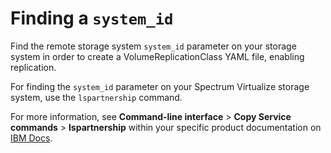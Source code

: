 # Finding a `system_id`

Find the remote storage system `system_id` parameter on your storage system in order to create a VolumeReplicationClass YAML file, enabling replication.

For finding the `system_id` parameter on your Spectrum Virtualize storage system, use the `lspartnership` command.

For more information, see **Command-line interface** > **Copy Service commands** > **lspartnership** within your specific product documentation on [IBM Docs](https://www.ibm.com/docs/).

